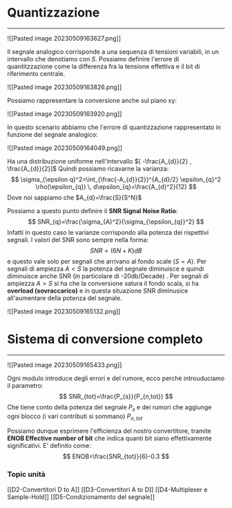 # Quantizzazione
---

![[Pasted image 20230509163627.png]]

Il segnale analogico corrisponde a una sequenza di tensioni variabili, in un intervallo che denotiamo con $S$.
Possiamo definire l'errore di quantitzzazione come la differenza fra la tensione effettiva e il bit di riferimento centrale.

![[Pasted image 20230509163826.png]]

Possiamo rappresentare la conversione anche sul piano xy:

![[Pasted image 20230509163920.png]]

In questo scenario abbiamo che l'errore di quantizzazione rappresentato in funzione del segnale analogico:

![[Pasted image 20230509164049.png]]

Ha una distribuzione uniforme nell'intervallo $[  -\frac{A_{d}}{2} , \frac{A_{d}}{2}]$
Quindi possiamo ricavarne la varianza:
$$
\sigma_{\epsilon q}^2=\int_{\frac{-A_{d}}{2}}^{A_{d}/2} \epsilon_{q}^2  \rho(\epsilon_{q})   \, d\epsilon_{q}=\frac{A_{d}^2}{12} 
$$
Dove noi sappiamo che $A_{d}=\frac{S}{S^N}$

Possiamo a questo punto definire il **SNR Signal Noise Ratio**:
$$
SNR_{q}=\frac{\sigma_{A}^2}{\sigma_{\epsilon_{q}}^2}
$$
Infatti in questo caso le varianze corrispondo alla potenza dei rispettivi segnali.
I valori del SNR sono sempre nella forma:
$$
SNR = (6N+K)dB
$$
e questo vale solo per segnali che arrivano al fondo scale ($S=A$).
Per segnali di ampiezza $A<S$ la potenza del segnale diminuisce e quindi diminuisce anche SNR (in particolare di -20db/Decade) .
Per segnali di ampiezza $A>S$ si ha che la conversione satura il fondo scala, si ha **overload (sovraccarico)** e in questa situazione SNR diminusice all'aumentare della potenza del segnale.

![[Pasted image 20230509165132.png]]


# Sistema di conversione completo
---
![[Pasted image 20230509165433.png]]

Ogni modulo introduce degli errori e del rumore, ecco perchè introuduciamo il parametro:
$$
SNR_{tot}=\frac{P_{s}}{P_{n,tot}}
$$
Che tiene conto della potenza del segnale $P_{s}$ e dei rumori che aggiunge ogni blocco (i vari contributi si sommano) $P_{n,tot}$

Possiamo dunque esprimere l'efficienza del nostro convertitore, tramite **ENOB Effective number of bit** che indica quanti bit siano effettivamente significativi.
E' definito come:
$$
ENOB=\frac{SNR_{tot}}{6}-0.3
$$

### Topic unità

[[D2-Convertitori D to A]]
[[D3-Convertitori A to D]]
[[D4-Multiplexer e Sample-Hold]]
[[D5-Condizionamento del segnale]]
